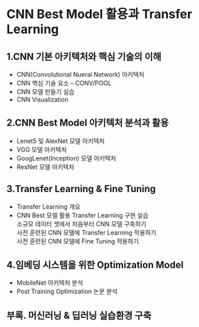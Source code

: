 # CNN Best Model 활용과 Transfer Learning
## 1.CNN 기본 아키텍처와 핵심 기술의 이해
* CNN(Convolutional Nueral Network) 아키텍처
* CNN 핵심 기술 요소 – CONV/POOL
* CNN 모델 만들기 실습
* CNN Visualization
## 2.CNN Best Model 아키텍처 분석과 활용 
* Lenet5 및 AlexNet 모델 아키텍처
* VGG 모델 아키텍처
* GoogLenet(Inception) 모델 아키텍처
* ResNet 모델 아키텍처
## 3.Transfer Learning & Fine Tuning 
* Transfer Learning 개요
* CNN Best 모델 활용 Transfer Learning 구현 실습
  <br>소규모 데이터 셋에서 처음부터 CNN 모델 구축하기
  <br>사전 훈련된 CNN 모델에 Transfer Learning 적용하기
  <br>사전 훈련된 CNN 모델에 Fine Tuning 적용하기
## 4.임베딩 시스템을 위한 Optimization Model 
* MobileNet 아키텍처 분석
* Post Training Optimization 논문 분석
## 부록. 머신러닝 & 딥러닝 실습환경 구축
